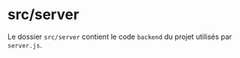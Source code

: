 # src/server

Le dossier `src/server` contient le code `backend` du projet utilisés par `server.js`.
